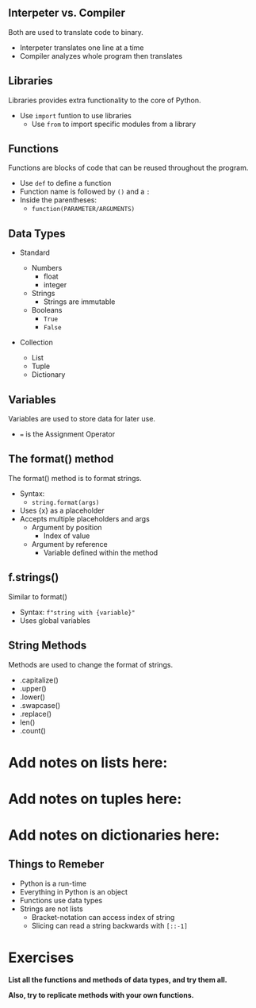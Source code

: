 ## Interpeter vs. Compiler

Both are used to translate code to binary.

- Interpeter translates one line at a time
- Compiler analyzes whole program then translates

## Libraries

Libraries provides extra functionality to the core of Python.

- Use `import` funtion to use libraries
    - Use `from` to import specific modules from a library

## Functions

Functions are blocks of code that can be reused throughout the program.

- Use `def` to define a function
- Function name is followed by `()` and a `:`
- Inside the parentheses:
    - `function(PARAMETER/ARGUMENTS)`

## Data Types

- Standard
    - Numbers
        - float
        - integer
    - Strings
        - Strings are immutable
    - Booleans
        - `True`
        - `False`

- Collection
    - List
    - Tuple
    - Dictionary

## Variables

Variables are used to store data for later use.

- `=` is the Assignment Operator

## The format() method

The format() method is to format strings.

- Syntax:
    - `string.format(args)`
- Uses {x} as a placeholder
- Accepts multiple placeholders and args
    - Argument by position
        - Index of value
    - Argument by reference
        - Variable defined within the method

## f.strings()

Similar to format()
- Syntax:
        `f"string with {variable}"`
- Uses global variables

## String Methods

Methods are used to change the format of strings.
    
- .capitalize()
- .upper()
- .lower()
- .swapcase()
- .replace()
- len()
- .count()

# Add notes on lists here:

# Add notes on tuples here:

# Add notes on dictionaries here:

## Things to Remeber

- Python is a run-time
- Everything in Python is an object
- Functions use data types
- Strings are not lists
    - Bracket-notation can access index of string
    - Slicing can read a string backwards with `[::-1]`


# Exercises

**List all the functions and methods of data types, and try them all.**

**Also, try to replicate methods with your own functions.**
